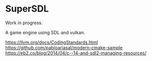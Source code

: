 # SuperSDL

Work in progress.

A game engine using SDL and vulkan.

https://llvm.org/docs/CodingStandards.html
https://github.com/pabloariasal/modern-cmake-sample
https://eb2.co/blog/2014/04/c--14-and-sdl2-managing-resources/

